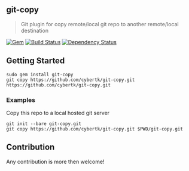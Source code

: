 ## git-copy

> Git plugin for copy remote/local git repo to another remote/local destination

[![Gem](https://img.shields.io/gem/v/git-copy.svg)](https://rubygems.org/gems/git-copy)
[![Build Status](https://travis-ci.org/cybertk/git-copy.svg?branch=master)](https://travis-ci.org/cybertk/git-copy)
[![Dependency Status](https://gemnasium.com/cybertk/git-copy.svg)](https://gemnasium.com/cybertk/git-copy)

## Getting Started

    sudo gem install git-copy
    git copy https://github.com/cybertk/git-copy.git https://github.com/cybertk/git-copy.git

### Examples

Copy this repo to a local hosted git server

    git init --bare git-copy.git
    git copy https://github.com/cybertk/git-copy.git $PWD/git-copy.git

## Contribution

Any contribution is more then welcome!
